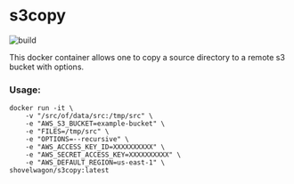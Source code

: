 # s3copy
![build](https://github.com/shovelwagon/s3copy/actions/workflows/build.yml/badge.svg) 


This docker container allows one to copy a source directory to a remote s3 bucket with options.

### Usage:
```
docker run -it \
    -v "/src/of/data/src:/tmp/src" \
    -e "AWS_S3_BUCKET=example-bucket" \
    -e "FILES=/tmp/src" \
    -e "OPTIONS=--recursive" \
    -e "AWS_ACCESS_KEY_ID=XXXXXXXXXX" \
    -e "AWS_SECRET_ACCESS_KEY=XXXXXXXXXX" \
    -e "AWS_DEFAULT_REGION=us-east-1" \
shovelwagon/s3copy:latest
```